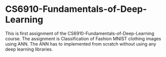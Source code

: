 # CS6910-Fundamentals-of-Deep-Learning

This is first assignment of the CS6910-Fundamentals-of-Deep-Learning course. The assignment is Classification of Fashion MNIST clothing images using ANN. The
ANN has to implemented from scratch without using any deep learning libraries.
